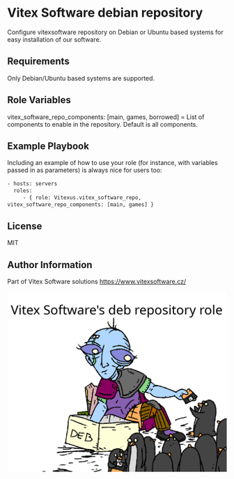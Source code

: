 Vitex Software debian repository
================================

Configure vitexsoftware repository on Debian or Ubuntu based systems for easy installation of our software.

Requirements
------------

Only Debian/Ubuntu based systems are supported.

Role Variables
--------------

vitex_software_repo_components: [main, games, borrowed]  =  List of components to enable in the repository. Default is all components.

Example Playbook
----------------

Including an example of how to use your role (for instance, with variables passed in as parameters) is always nice for users too:

    - hosts: servers
      roles:
         - { role: Vitexus.vitex_software_repo, vitex_software_repo_components: [main, games] }

License
-------

MIT

Author Information
------------------

Part of Vitex Software solutions https://www.vitexsoftware.cz/

![The Last Student](thelaststudent.png?raw=true)

